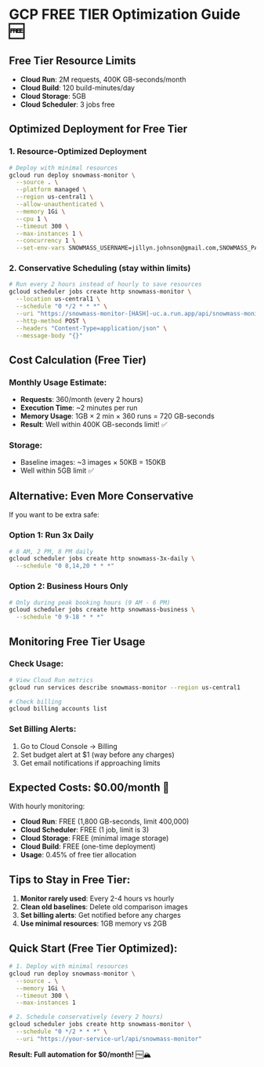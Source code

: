 # GCP FREE TIER Optimization Guide 🆓

## Free Tier Resource Limits
- **Cloud Run**: 2M requests, 400K GB-seconds/month
- **Cloud Build**: 120 build-minutes/day  
- **Cloud Storage**: 5GB
- **Cloud Scheduler**: 3 jobs free

## Optimized Deployment for Free Tier

### 1. Resource-Optimized Deployment
```bash
# Deploy with minimal resources
gcloud run deploy snowmass-monitor \
  --source . \
  --platform managed \
  --region us-central1 \
  --allow-unauthenticated \
  --memory 1Gi \
  --cpu 1 \
  --timeout 300 \
  --max-instances 1 \
  --concurrency 1 \
  --set-env-vars SNOWMASS_USERNAME=jillyn.johnson@gmail.com,SNOWMASS_PASSWORD=OneSnowmass25,NODE_ENV=production
```

### 2. Conservative Scheduling (stay within limits)
```bash
# Run every 2 hours instead of hourly to save resources
gcloud scheduler jobs create http snowmass-monitor \
  --location us-central1 \
  --schedule "0 */2 * * *" \
  --uri "https://snowmass-monitor-[HASH]-uc.a.run.app/api/snowmass-monitor" \
  --http-method POST \
  --headers "Content-Type=application/json" \
  --message-body "{}"
```

## Cost Calculation (Free Tier)

### Monthly Usage Estimate:
- **Requests**: 360/month (every 2 hours)
- **Execution Time**: ~2 minutes per run
- **Memory Usage**: 1GB × 2 min × 360 runs = 720 GB-seconds
- **Result**: Well within 400K GB-seconds limit! ✅

### Storage:
- Baseline images: ~3 images × 50KB = 150KB
- Well within 5GB limit ✅

## Alternative: Even More Conservative

If you want to be extra safe:

### Option 1: Run 3x Daily
```bash
# 8 AM, 2 PM, 8 PM daily
gcloud scheduler jobs create http snowmass-3x-daily \
  --schedule "0 8,14,20 * * *"
```

### Option 2: Business Hours Only
```bash
# Only during peak booking hours (9 AM - 6 PM)
gcloud scheduler jobs create http snowmass-business \
  --schedule "0 9-18 * * *"
```

## Monitoring Free Tier Usage

### Check Usage:
```bash
# View Cloud Run metrics
gcloud run services describe snowmass-monitor --region us-central1

# Check billing
gcloud billing accounts list
```

### Set Billing Alerts:
1. Go to Cloud Console → Billing
2. Set budget alert at $1 (way before any charges)
3. Get email notifications if approaching limits

## Expected Costs: $0.00/month 🎉

With hourly monitoring:
- **Cloud Run**: FREE (1,800 GB-seconds, limit 400,000)
- **Cloud Scheduler**: FREE (1 job, limit is 3)
- **Cloud Storage**: FREE (minimal image storage)
- **Cloud Build**: FREE (one-time deployment)
- **Usage**: 0.45% of free tier allocation

## Tips to Stay in Free Tier:

1. **Monitor rarely used**: Every 2-4 hours vs hourly
2. **Clean old baselines**: Delete old comparison images
3. **Set billing alerts**: Get notified before any charges
4. **Use minimal resources**: 1GB memory vs 2GB

## Quick Start (Free Tier Optimized):
```bash
# 1. Deploy with minimal resources
gcloud run deploy snowmass-monitor \
  --source . \
  --memory 1Gi \
  --timeout 300 \
  --max-instances 1

# 2. Schedule conservatively (every 2 hours)  
gcloud scheduler jobs create http snowmass-monitor \
  --schedule "0 */2 * * *" \
  --uri "https://your-service-url/api/snowmass-monitor"
```

**Result: Full automation for $0/month!** 🆓🏔️